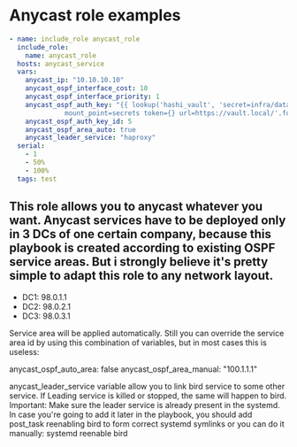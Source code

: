 # Anycast role examples

```yaml
- name: include_role anycast_role
  include_role:
    name: anycast_role
  hosts: anycast_service
  vars:
    anycast_ip: "10.10.10.10"
    anycast_ospf_interface_cost: 10
    anycast_ospf_interface_priority: 1
    anycast_ospf_auth_key: "{{ lookup('hashi_vault', 'secret=infra/data/noc/routers/ospf/{}
              mount_point=secrets token={} url=https://vault.local/'.format('service_zones_md5',vault_access_token)).password }}"
    anycast_ospf_auth_key_id: 5
    anycast_ospf_area_auto: true
    anycast_leader_service: "haproxy"
  serial:
    - 1
    - 50%
    - 100%
  tags: test
```

## This role allows you to anycast whatever you want. Anycast services have to be deployed only in 3 DCs of one certain company, because this playbook is created according to existing OSPF service areas. But i strongly believe it's pretty simple to adapt this role to any network layout.

- DC1: 98.0.1.1
- DC2: 98.0.2.1
- DC3: 98.0.3.1

Service area will be applied automatically. Still you can override the service area id by using this combination of variables, but in most cases this is useless:

anycast_ospf_auto_area: false 
anycast_ospf_area_manual: "100.1.1.1"

anycast_leader_service variable allow you to link bird service to some other service. If Leading service is killed or stopped, the same will happen to bird.
Important: Make sure the leader service is already present in the systemd. In case you're going to add it later in the playbook, you should add post_task reenabling bird to form correct systemd symlinks
or you can do it manually:
systemd reenable bird

